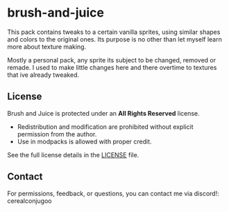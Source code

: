 # brush-and-juice

This pack contains tweaks to a certain vanilla sprites, using similar shapes and colors to the original ones. Its purpose is no other than let myself learn more about texture making.

Mostly a personal pack, any sprite its subject to be changed, removed or remade. I used to make little changes here and there overtime to textures that ive already tweaked.

## License

Brush and Juice is protected under an **All Rights Reserved** license.

- Redistribution and modification are prohibited without explicit permission from the author.
- Use in modpacks is allowed with proper credit.

See the full license details in the [LICENSE](./LICENSE.txt) file.

## Contact

For permissions, feedback, or questions, you can contact me via discord!: cerealconjugoo
